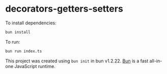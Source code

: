 # decorators-getters-setters

To install dependencies:

```bash
bun install
```

To run:

```bash
bun run index.ts
```

This project was created using `bun init` in bun v1.2.22. [Bun](https://bun.com) is a fast all-in-one JavaScript runtime.
